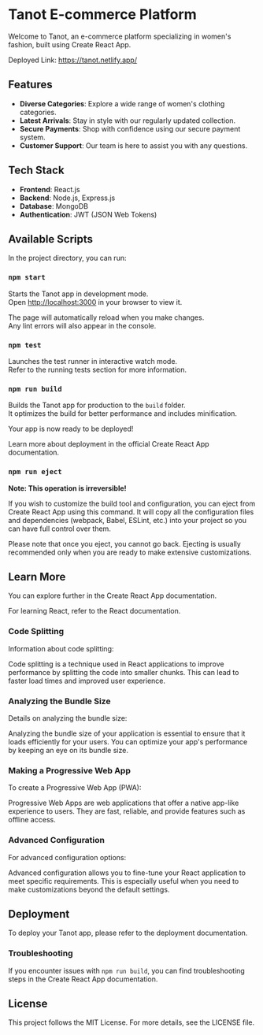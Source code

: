 # Tanot E-commerce Platform

Welcome to Tanot, an e-commerce platform specializing in women's fashion, built using Create React App.

Deployed Link: https://tanot.netlify.app/

## Features

- **Diverse Categories**: Explore a wide range of women's clothing categories.
- **Latest Arrivals**: Stay in style with our regularly updated collection.
- **Secure Payments**: Shop with confidence using our secure payment system.
- **Customer Support**: Our team is here to assist you with any questions.

## Tech Stack

- **Frontend**: React.js
- **Backend**: Node.js, Express.js
- **Database**: MongoDB
- **Authentication**: JWT (JSON Web Tokens)

## Available Scripts

In the project directory, you can run:

### `npm start`

Starts the Tanot app in development mode.\
Open [http://localhost:3000](http://localhost:3000) in your browser to view it.

The page will automatically reload when you make changes.\
Any lint errors will also appear in the console.

### `npm test`

Launches the test runner in interactive watch mode.\
Refer to the running tests section for more information.

### `npm run build`

Builds the Tanot app for production to the `build` folder.\
It optimizes the build for better performance and includes minification.

Your app is now ready to be deployed!

Learn more about deployment in the official Create React App documentation.

### `npm run eject`

**Note: This operation is irreversible!**

If you wish to customize the build tool and configuration, you can eject from Create React App using this command. It will copy all the configuration files and dependencies (webpack, Babel, ESLint, etc.) into your project so you can have full control over them.

Please note that once you eject, you cannot go back. Ejecting is usually recommended only when you are ready to make extensive customizations.

## Learn More

You can explore further in the Create React App documentation.

For learning React, refer to the React documentation.

### Code Splitting

Information about code splitting:

Code splitting is a technique used in React applications to improve performance by splitting the code into smaller chunks. This can lead to faster load times and improved user experience.

### Analyzing the Bundle Size

Details on analyzing the bundle size:

Analyzing the bundle size of your application is essential to ensure that it loads efficiently for your users. You can optimize your app's performance by keeping an eye on its bundle size.

### Making a Progressive Web App

To create a Progressive Web App (PWA):

Progressive Web Apps are web applications that offer a native app-like experience to users. They are fast, reliable, and provide features such as offline access.

### Advanced Configuration

For advanced configuration options:

Advanced configuration allows you to fine-tune your React application to meet specific requirements. This is especially useful when you need to make customizations beyond the default settings.

## Deployment

To deploy your Tanot app, please refer to the deployment documentation.

### Troubleshooting

If you encounter issues with `npm run build`, you can find troubleshooting steps in the Create React App documentation.

## License

This project follows the MIT License. For more details, see the LICENSE file.
